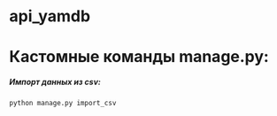 # api_yamdb

# Кастомные команды manage.py:
##### Импорт данных из csv:
```
python manage.py import_csv
```
